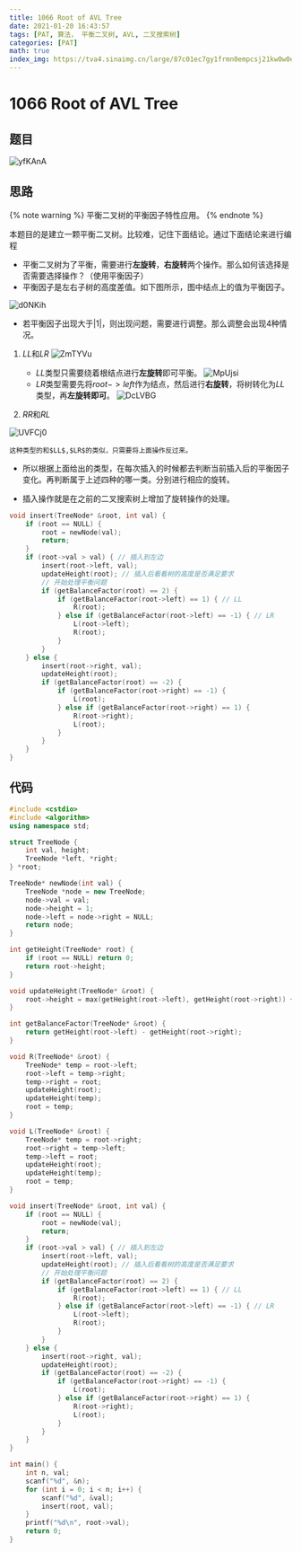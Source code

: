 ```yaml
---
title: 1066 Root of AVL Tree
date: 2021-01-20 16:43:57
tags: [PAT, 算法， 平衡二叉树, AVL, 二叉搜索树]
categories: [PAT]
math: true
index_img: https://tva4.sinaimg.cn/large/87c01ec7gy1frmn0empcsj21kw0w0e87.jpg
---
```


# 1066 Root of AVL Tree

## 题目

![yfKAnA](https://gitee.com/yoyhm/oss/raw/master/uPic/yfKAnA.png)

## 思路

{% note warning %}
平衡二叉树的平衡因子特性应用。
{% endnote %}

本题目的是建立一颗平衡二叉树。比较难，记住下面结论。通过下面结论来进行编程

- 平衡二叉树为了平衡，需要进行**左旋转**，**右旋转**两个操作。那么如何该选择是否需要选择操作？（使用平衡因子）
- 平衡因子是左右子树的高度差值。如下图所示，图中结点上的值为平衡因子。

![d0NKih](https://gitee.com/yoyhm/oss/raw/master/uPic/d0NKih.png)

- 若平衡因子出现大于$|1|$，则出现问题，需要进行调整。那么调整会出现4种情况。

1. $LL$和$LR$
![ZmTYVu](https://gitee.com/yoyhm/oss/raw/master/uPic/ZmTYVu.png)

	- $LL$类型只需要绕着根结点进行**左旋转**即可平衡。
	![MpUjsi](https://gitee.com/yoyhm/oss/raw/master/uPic/MpUjsi.png)
	- $LR$类型需要先将$root->left$作为结点，然后进行**右旋转**，将树转化为$LL$类型，再**左旋转即可**。
	![DcLVBG](https://gitee.com/yoyhm/oss/raw/master/uPic/DcLVBG.png)

2. $RR$和$RL$

![UVFCj0](https://gitee.com/yoyhm/oss/raw/master/uPic/UVFCj0.png)

	这种类型的和$LL$,$LR$的类似，只需要将上面操作反过来。

- 所以根据上面给出的类型，在每次插入的时候都去判断当前插入后的平衡因子变化。再判断属于上述四种的哪一类。分别进行相应的旋转。

- 插入操作就是在之前的二叉搜索树上增加了旋转操作的处理。

```C++
void insert(TreeNode* &root, int val) {
    if (root == NULL) {
        root = newNode(val);
        return;
    }
    if (root->val > val) { // 插入到左边
        insert(root->left, val);
        updateHeight(root); // 插入后看看树的高度是否满足要求
        // 开始处理平衡问题
        if (getBalanceFactor(root) == 2) {
            if (getBalanceFactor(root->left) == 1) { // LL
                R(root);
            } else if (getBalanceFactor(root->left) == -1) { // LR
                L(root->left);
                R(root);
            }
        }
    } else {
        insert(root->right, val);
        updateHeight(root);
        if (getBalanceFactor(root) == -2) {
            if (getBalanceFactor(root->right) == -1) {
                L(root);
            } else if (getBalanceFactor(root->right) == 1) {
                R(root->right);
                L(root);
            }
        }
    }
}
```

## 代码

```C++
#include <cstdio>
#include <algorithm>
using namespace std;

struct TreeNode {
    int val, height;
    TreeNode *left, *right;
} *root;

TreeNode* newNode(int val) {
    TreeNode *node = new TreeNode;
    node->val = val;
    node->height = 1;
    node->left = node->right = NULL;
    return node;
}

int getHeight(TreeNode* root) {
    if (root == NULL) return 0;
    return root->height;
}

void updateHeight(TreeNode* &root) {
    root->height = max(getHeight(root->left), getHeight(root->right)) + 1;
}

int getBalanceFactor(TreeNode* &root) {
    return getHeight(root->left) - getHeight(root->right);
}

void R(TreeNode* &root) {
    TreeNode* temp = root->left;
    root->left = temp->right;
    temp->right = root;
    updateHeight(root);
    updateHeight(temp);
    root = temp;
}

void L(TreeNode* &root) {
    TreeNode* temp = root->right;
    root->right = temp->left;
    temp->left = root;
    updateHeight(root);
    updateHeight(temp);
    root = temp;
}

void insert(TreeNode* &root, int val) {
    if (root == NULL) {
        root = newNode(val);
        return;
    }
    if (root->val > val) { // 插入到左边
        insert(root->left, val);
        updateHeight(root); // 插入后看看树的高度是否满足要求
        // 开始处理平衡问题
        if (getBalanceFactor(root) == 2) {
            if (getBalanceFactor(root->left) == 1) { // LL
                R(root);
            } else if (getBalanceFactor(root->left) == -1) { // LR
                L(root->left);
                R(root);
            }
        }
    } else {
        insert(root->right, val);
        updateHeight(root);
        if (getBalanceFactor(root) == -2) {
            if (getBalanceFactor(root->right) == -1) {
                L(root);
            } else if (getBalanceFactor(root->right) == 1) {
                R(root->right);
                L(root);
            }
        }
    }
}

int main() {
    int n, val;
    scanf("%d", &n);
    for (int i = 0; i < n; i++) {
        scanf("%d", &val);
        insert(root, val);
    }
    printf("%d\n", root->val);
    return 0;
}
```
